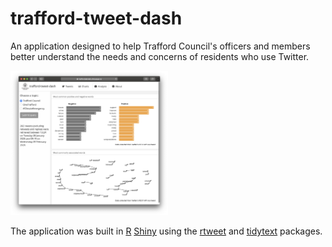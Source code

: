 # trafford-tweet-dash

An application designed to help Trafford Council's officers and members better understand the needs and concerns of residents who use Twitter.    

<img src="screenshot.png" width="50%"> 

The application was built in [R](https://cran.r-project.org/) [Shiny](https://cran.r-project.org/web/packages/shiny/index.html) using the [rtweet](https://cran.r-project.org/web/packages/rtweet/index.html) and [tidytext](https://cran.r-project.org/web/packages/tidytext/index.html) packages.
